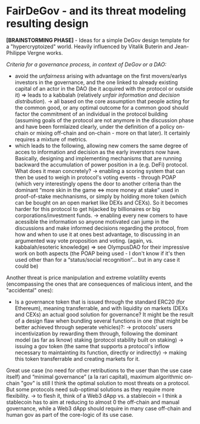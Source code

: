 # FairDeGov - and its threat modeling resulting design
**[BRAINSTORMING PHASE]** - Ideas for a simple DeGov design template for a "hypercryptoized" world. Heavily influenced by Vitalik Buterin and Jean-Philippe Vergne works.


*Criteria for a governance process, in context of DeGov or a DAO:* 

- avoid the *unfairness* arising with advantage on the first movers/earlys investors in the governance, and the one linked to already existing capital of an actor in the DAO (be it acquired with the protocol or outside it) => leads to a kabbalah (relatively *unfair information and decision distribution*).
   → all based on the core assumption that people acting for the common good, or any optimal outcome for a common good should factor the commitment of an individual in the protocol building (assuming goals of the protocol are not anymore in the discussion phase and have been formlaized clearly, under the definition of a policy on-chain or mixing off-chain and on-chain - more on that later). It certainly requires a mixture of metrics. 
- which leads to the following, allowing new comers the same degree of acces to information and decision as the early inverstors now have. Basically, designing and implementing mechanisms that are running backward the accumulation of power position in a (e.g. DeFi) protocol. What does it mean concretely?
   → enabling a scoring system that can then be used to weigh in protocol's voting events - through POAP (which very interestingly opens the door to another criteria than the dominant “more skin in the game ⇔ more money at stake” used in proof-of-stake mechnanisms, or simply by holding more token (which can be bought on an open market like DEXs and CEXs). So it becomes harder for this protocol to get hijacked by billionaires or big corporations/investment funds. 
   → enabling every new comers to have acessible the information so anyone motivated can jump in the discussions and make informed decisions regarding the protocol, from how and when to use it at ones best advantage, to discussing in an argumented way vote proposition and voting. (again, vs. kabbalah/esoteric knowledge) => see OlympusDAO for their impressive work on both aspects (the POAP being used - I don't know if it's then used other than for a “status/social recognition”... but in any case it could be)

Another threat is price manipulation and extreme volatility events (encompassing the ones that are consequences of malicious intent, and the "accidental" ones):
- Is a governance token that is issued through the standard ERC20 (for Ethereum), meaning transferrable, and with liquidity on markets (DEXs and CEXs) an actual good solution for governance? It might be the result of a design flaw when bundling several functions in one (that might be better achieved through seperate vehicles)?:
   →  protocols' users incentivization by rewarding them through, following the dominant model (as far as Iknow) staking (protocol stability built on staking) -> issuing a gov token (the same that supports a protocol's inflow necessary to maintainting its function, directly or indirectly) -> making this token transferrable and creating markets for it.


Great use case (no need for other retributions to the user than the use case itself) and “minimal governance” (a la rari capital), maximum algorithmic on-chain "gov" is still I think the optimal solution to most threats on a protocol. 
But some protocols need sub-optimal solutions as they require more flexibility.
	-> to flesh it, think of a Web3 dApp vs. a stablecoin = I think a stablecoin has to aim at reducing to almost 0 the off-chain and manual governance, while a Web3 dApp should require in many case off-chain and human gov as part of the core-logic of its use case.
